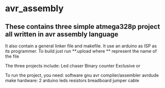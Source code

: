 # avr_assembly

## These contains three simple atmega328p project all written in avr assembly language

It also contain a general linker file and  makefile. 
It use an arduino as ISP as its programmer.
To build just run **.upload where ** represent the name of the file 

The three projects include:
    Led chaser
    Binary counter
    Exclusive or

To run the project, you need:
software
    gnu avr compiler/assembler
    avrdude 
    make
hardware:
    2 arduino
    leds 
    resistors
    breadboard
    jumper cable